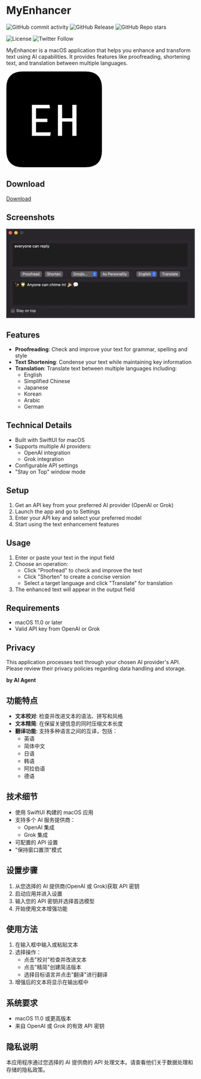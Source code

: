 # MyEnhancer

![GitHub commit activity](https://img.shields.io/github/commit-activity/w/ethanzhrepo/MyEnhancer)
![GitHub Release](https://img.shields.io/github/v/release/ethanzhrepo/MyEnhancer)
![GitHub Repo stars](https://img.shields.io/github/stars/ethanzhrepo/MyEnhancer)

![License](https://img.shields.io/github/license/ethanzhrepo/MyEnhancer)
![Twitter Follow](https://img.shields.io/twitter/follow/0x99_Ethan?style=social)

MyEnhancer is a macOS application that helps you enhance and transform text using AI capabilities. It provides features like proofreading, shortening text, and translation between multiple languages.

![logo](./MyEnhancer/Assets.xcassets/AppIcon.appiconset/r256.png)

## Download

[Download](https://github.com/ethanzhrepo/MyEnhancer/releases/download/v0.0.1-beta/MyEnhancer_v0.0.1-beta.dmg)

## Screenshots

![Main](./screenshots/a1.png)

## Features

- **Proofreading**: Check and improve your text for grammar, spelling and style
- **Text Shortening**: Condense your text while maintaining key information
- **Translation**: Translate text between multiple languages including:
  - English
  - Simplified Chinese
  - Japanese
  - Korean
  - Arabic
  - German

## Technical Details

- Built with SwiftUI for macOS
- Supports multiple AI providers:
  - OpenAI integration
  - Grok integration
- Configurable API settings
- "Stay on Top" window mode

## Setup

1. Get an API key from your preferred AI provider (OpenAI or Grok)
2. Launch the app and go to Settings
3. Enter your API key and select your preferred model
4. Start using the text enhancement features

## Usage

1. Enter or paste your text in the input field
2. Choose an operation:
   - Click "Proofread" to check and improve the text
   - Click "Shorten" to create a concise version
   - Select a target language and click "Translate" for translation
3. The enhanced text will appear in the output field

## Requirements

- macOS 11.0 or later
- Valid API key from OpenAI or Grok

## Privacy

This application processes text through your chosen AI provider's API. Please review their privacy policies regarding data handling and storage.


**by AI Agent**


## 功能特点

- **文本校对**: 检查并改进文本的语法、拼写和风格
- **文本精简**: 在保留关键信息的同时压缩文本长度
- **翻译功能**: 支持多种语言之间的互译，包括：
  - 英语
  - 简体中文
  - 日语
  - 韩语
  - 阿拉伯语
  - 德语

## 技术细节

- 使用 SwiftUI 构建的 macOS 应用
- 支持多个 AI 服务提供商：
  - OpenAI 集成
  - Grok 集成
- 可配置的 API 设置
- "保持窗口置顶"模式

## 设置步骤

1. 从您选择的 AI 提供商(OpenAI 或 Grok)获取 API 密钥
2. 启动应用并进入设置
3. 输入您的 API 密钥并选择首选模型
4. 开始使用文本增强功能

## 使用方法

1. 在输入框中输入或粘贴文本
2. 选择操作：
   - 点击"校对"检查并改进文本
   - 点击"精简"创建简洁版本
   - 选择目标语言并点击"翻译"进行翻译
3. 增强后的文本将显示在输出框中

## 系统要求

- macOS 11.0 或更高版本
- 来自 OpenAI 或 Grok 的有效 API 密钥

## 隐私说明

本应用程序通过您选择的 AI 提供商的 API 处理文本。请查看他们关于数据处理和存储的隐私政策。

